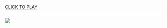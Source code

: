 
<a href="https://premium76.site?title=unblocked_google_game_sites&ref=13M">CLICK TO PLAY</a></h3>
<hr>

<a href="https://premium76.site?title=unblocked_google_game_sites&ref=13M"><img src="https://clearcache.store/games.png"></a>


